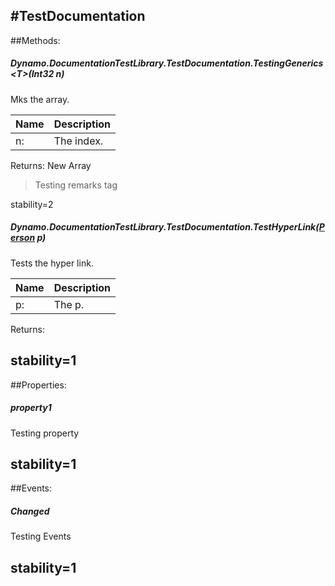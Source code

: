 #TestDocumentation
---
##Methods:  
##### Dynamo.DocumentationTestLibrary.TestDocumentation.TestingGenerics<*T*>(Int32 n)

 Mks the array. 

|Name | Description |
|-----|------|
|n: |The index.|
Returns: New Array



>Testing remarks tag

stability=2
##### Dynamo.DocumentationTestLibrary.TestDocumentation.TestHyperLink([Person](http://localhost:8000/Dynamo_DocumentationTestLibrary/Person) p)

 Tests the hyper link. 

|Name | Description |
|-----|------|
|p: |The p.|
Returns: 


stability=1
---
##Properties:  
##### property1

 Testing property 


stability=1
---
##Events:  
##### Changed

 Testing Events 


stability=1
---
